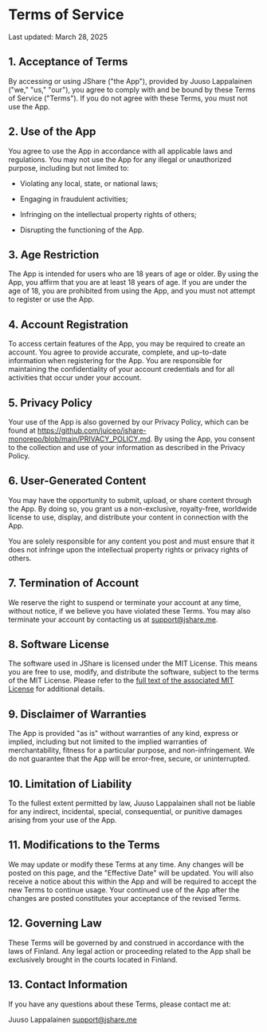 # Terms of Service

Last updated: March 28, 2025

## 1. Acceptance of Terms

By accessing or using JShare ("the App"), provided by Juuso Lappalainen ("we," "us," "our"), you agree to comply with and be bound by these Terms of Service ("Terms"). If you do not agree with these Terms, you must not use the App.

## 2. Use of the App

You agree to use the App in accordance with all applicable laws and regulations. You may not use the App for any illegal or unauthorized purpose, including but not limited to:

-   Violating any local, state, or national laws;

-   Engaging in fraudulent activities;

-   Infringing on the intellectual property rights of others;

-   Disrupting the functioning of the App.

## 3. Age Restriction

The App is intended for users who are 18 years of age or older. By using the App, you affirm that you are at least 18 years of age. If you are under the age of 18, you are prohibited from using the App, and you must not attempt to register or use the App.

## 4. Account Registration

To access certain features of the App, you may be required to create an account. You agree to provide accurate, complete, and up-to-date information when registering for the App. You are responsible for maintaining the confidentiality of your account credentials and for all activities that occur under your account.

## 5. Privacy Policy

Your use of the App is also governed by our Privacy Policy, which can be found at https://github.com/juiceo/jshare-monorepo/blob/main/PRIVACY_POLICY.md. By using the App, you consent to the collection and use of your information as described in the Privacy Policy.

## 6. User-Generated Content

You may have the opportunity to submit, upload, or share content through the App. By doing so, you grant us a non-exclusive, royalty-free, worldwide license to use, display, and distribute your content in connection with the App.

You are solely responsible for any content you post and must ensure that it does not infringe upon the intellectual property rights or privacy rights of others.

## 7. Termination of Account

We reserve the right to suspend or terminate your account at any time, without notice, if we believe you have violated these Terms. You may also terminate your account by contacting us at support@jshare.me.

## 8. Software License

The software used in JShare is licensed under the MIT License. This means you are free to use, modify, and distribute the software, subject to the terms of the MIT License. Please refer to the [full text of the associated MIT License](https://github.com/juiceo/jshare-monorepo/tree/main?tab=MIT-1-ov-file#readme) for additional details.

## 9. Disclaimer of Warranties

The App is provided "as is" without warranties of any kind, express or implied, including but not limited to the implied warranties of merchantability, fitness for a particular purpose, and non-infringement. We do not guarantee that the App will be error-free, secure, or uninterrupted.

## 10. Limitation of Liability

To the fullest extent permitted by law, Juuso Lappalainen shall not be liable for any indirect, incidental, special, consequential, or punitive damages arising from your use of the App.

## 11. Modifications to the Terms

We may update or modify these Terms at any time. Any changes will be posted on this page, and the "Effective Date" will be updated. You will also receive a notice about this within the App and will be required to accept the new Terms to continue usage. Your continued use of the App after the changes are posted constitutes your acceptance of the revised Terms.

## 12. Governing Law

These Terms will be governed by and construed in accordance with the laws of Finland. Any legal action or proceeding related to the App shall be exclusively brought in the courts located in Finland.

## 13. Contact Information

If you have any questions about these Terms, please contact me at:

Juuso Lappalainen
support@jshare.me
